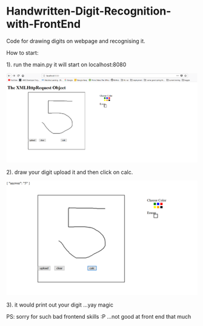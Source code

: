 # Handwritten-Digit-Recognition-with-FrontEnd
Code for drawing digits on webpage and recognising it.


How to start:

1). run the main.py it will start on localhost:8080

![Alt text](/static/Capture1.PNG?raw=true "Title")

2). draw your digit upload it and then click on calc.

![Alt text](/static/Capture2.PNG?raw=true "Title")

3). it would print out your digit ...yay magic

PS: sorry for such bad frontend skills :P ...not good at front end that much
